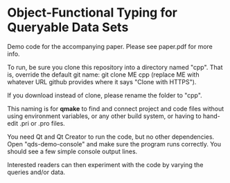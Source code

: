# Object-Functional Typing for Queryable Data Sets
Demo code for the accompanying paper.  Please see paper.pdf for more info.

To run, be sure you clone this repository into a directory named "cpp".  That is, override the default git name: git clone ME cpp (replace ME with 
whatever URL github provides where it says "Clone with HTTPS").

If you download instead of clone, please rename the folder to "cpp".

This naming is for **qmake** to find and connect project and code files 
without using environment variables, or any other build system, 
or having to hand-edit .pri or .pro files.

You need Qt and Qt Creator to run the code, but no other dependencies.  Open "qds-demo-console" and make sure the program runs correctly.  You should 
see a few simple console output lines.  

Interested readers can then experiment with the code by varying the queries 
and/or data.

